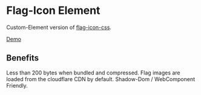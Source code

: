 # Flag-Icon Element

Custom-Element version of [flag-icon-css](https://github.com/lipis/flag-icon-css).

[Demo](https://captaincodeman.github.io/flag-icon-element/)

## Benefits

Less than 200 bytes when bundled and compressed.
Flag images are loaded from the cloudflare CDN by default.
Shadow-Dom / WebComponent Friendly.
